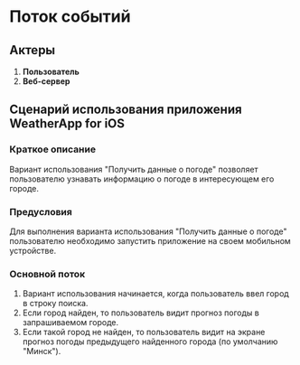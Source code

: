 <h1> Поток событий </h1>

<h2> Актеры </h2>

1) **Пользователь**
2) **Веб-сервер**

<h2> Сценарий использования приложения WeatherApp for iOS </h2> 

<h3> Краткое описание </h3>

Вариант использования "Получить данные о погоде" позволяет пользователю узнавать информацию о погоде в интересующем его городе.

<h3> Предусловия </h3>

Для выполнения варианта использования "Получить данные о погоде" пользователю необходимо запустить приложение на своем мобильном устройстве.

<h3> Основной поток </h3> 

1) Вариант использования начинается, когда пользователь ввел город в строку поиска. 
2) Если город найден, то пользователь видит прогноз погоды в запрашиваемом городе.
2) Если такой город не найден, то пользователь видит на экране прогноз погоды предыдущего найденного города (по умолчанию "Минск").
